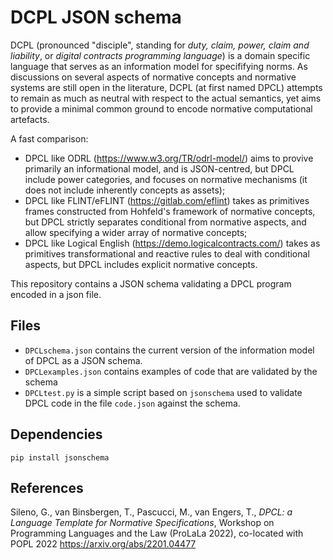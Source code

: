 # DCPL JSON schema

DCPL (pronounced "disciple", standing for *duty, claim, power, claim and liability*, or *digital contracts programming language*) is a domain specific language that serves as an information model for specififying norms. As discussions on several aspects of normative concepts and normative systems are still open in the literature, DCPL (at first named DPCL) attempts to remain as much as neutral with respect to the actual semantics, yet aims to provide a minimal common ground to encode normative computational artefacts.

A fast comparison:
- DPCL like ODRL (https://www.w3.org/TR/odrl-model/) aims to provive primarily an informational model, and is JSON-centred, but DPCL include power categories, and focuses on normative mechanisms (it does not include inherently concepts as assets);
- DPCL like FLINT/eFLINT (https://gitlab.com/eflint) takes as primitives frames constructed from Hohfeld's framework of normative concepts, but DPCL strictly separates conditional from normative aspects, and allow specifying a wider array of normative concepts;
- DPCL like Logical English (https://demo.logicalcontracts.com/) takes as primitives transformational and reactive rules to deal with conditional aspects, but DPCL includes explicit normative concepts.

This repository contains a JSON schema validating a DPCL program encoded in a json file.

## Files

- `DPCLschema.json` contains the current version of the information model of DPCL as a JSON schema.
- `DPCLexamples.json` contains examples of code that are validated by the schema
- `DPCLtest.py` is a simple script based on `jsonschema` used to validate DPCL code in the file `code.json` against the schema.

## Dependencies

```
pip install jsonschema
```

## References

Sileno, G., van Binsbergen, T., Pascucci, M., van Engers, T., 
*DPCL: a Language Template for Normative Specifications*, 
Workshop on Programming Languages and the Law (ProLaLa 2022), co-located with POPL 2022
https://arxiv.org/abs/2201.04477
